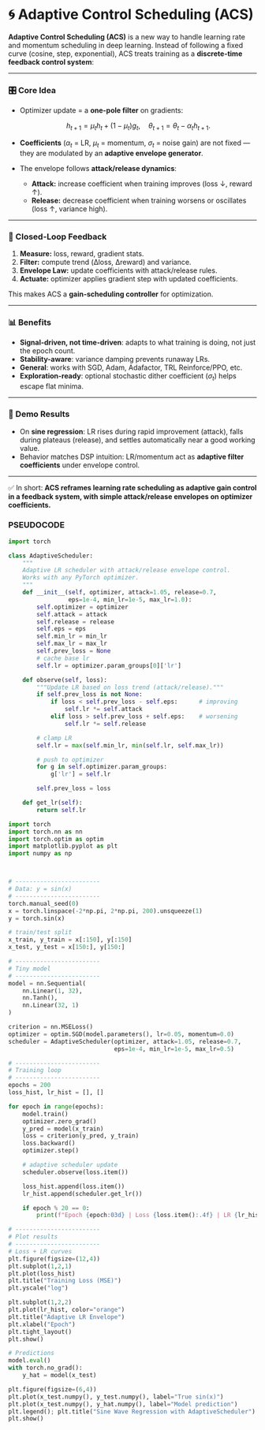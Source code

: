 

# 🌀 Adaptive Control Scheduling (ACS)

**Adaptive Control Scheduling (ACS)** is a new way to handle learning rate and momentum scheduling in deep learning.
Instead of following a fixed curve (cosine, step, exponential), ACS treats training as a **discrete-time feedback control system**:

---

### 🎛 Core Idea

* Optimizer update = a **one-pole filter** on gradients:

  $$
  h_{t+1} = \mu_t h_t + (1-\mu_t) g_t,\quad 
  \theta_{t+1} = \theta_t - \alpha_t h_{t+1}.
  $$
* **Coefficients** ($\alpha_t$ = LR, $\mu_t$ = momentum, $\sigma_t$ = noise gain) are not fixed — they are modulated by an **adaptive envelope generator**.
* The envelope follows **attack/release dynamics**:

  * **Attack:** increase coefficient when training improves (loss ↓, reward ↑).
  * **Release:** decrease coefficient when training worsens or oscillates (loss ↑, variance high).

---

### 🔄 Closed-Loop Feedback

1. **Measure:** loss, reward, gradient stats.
2. **Filter:** compute trend (Δloss, Δreward) and variance.
3. **Envelope Law:** update coefficients with attack/release rules.
4. **Actuate:** optimizer applies gradient step with updated coefficients.

This makes ACS a **gain-scheduling controller** for optimization.

---

### 📊 Benefits

* **Signal-driven, not time-driven**: adapts to what training is doing, not just the epoch count.
* **Stability-aware**: variance damping prevents runaway LRs.
* **General**: works with SGD, Adam, Adafactor, TRL Reinforce/PPO, etc.
* **Exploration-ready**: optional stochastic dither coefficient ($\sigma_t$) helps escape flat minima.

---

### 🚀 Demo Results

* On **sine regression**: LR rises during rapid improvement (attack), falls during plateaus (release), and settles automatically near a good working value.
* Behavior matches DSP intuition: LR/momentum act as **adaptive filter coefficients** under envelope control.

---

✅ In short: **ACS reframes learning rate scheduling as adaptive gain control in a feedback system, with simple attack/release envelopes on optimizer coefficients.**

### PSEUDOCODE

```python
import torch

class AdaptiveScheduler:
    """
    Adaptive LR scheduler with attack/release envelope control.
    Works with any PyTorch optimizer.
    """
    def __init__(self, optimizer, attack=1.05, release=0.7,
                 eps=1e-4, min_lr=1e-5, max_lr=1.0):
        self.optimizer = optimizer
        self.attack = attack
        self.release = release
        self.eps = eps
        self.min_lr = min_lr
        self.max_lr = max_lr
        self.prev_loss = None
        # cache base lr
        self.lr = optimizer.param_groups[0]['lr']

    def observe(self, loss):
        """Update LR based on loss trend (attack/release)."""
        if self.prev_loss is not None:
            if loss < self.prev_loss - self.eps:      # improving
                self.lr *= self.attack
            elif loss > self.prev_loss + self.eps:    # worsening
                self.lr *= self.release

        # clamp LR
        self.lr = max(self.min_lr, min(self.lr, self.max_lr))

        # push to optimizer
        for g in self.optimizer.param_groups:
            g['lr'] = self.lr

        self.prev_loss = loss

    def get_lr(self):
        return self.lr

import torch
import torch.nn as nn
import torch.optim as optim
import matplotlib.pyplot as plt
import numpy as np



# ------------------------
# Data: y = sin(x)
# ------------------------
torch.manual_seed(0)
x = torch.linspace(-2*np.pi, 2*np.pi, 200).unsqueeze(1)
y = torch.sin(x)

# train/test split
x_train, y_train = x[:150], y[:150]
x_test, y_test = x[150:], y[150:]

# ------------------------
# Tiny model
# ------------------------
model = nn.Sequential(
    nn.Linear(1, 32),
    nn.Tanh(),
    nn.Linear(32, 1)
)

criterion = nn.MSELoss()
optimizer = optim.SGD(model.parameters(), lr=0.05, momentum=0.0)
scheduler = AdaptiveScheduler(optimizer, attack=1.05, release=0.7,
                              eps=1e-4, min_lr=1e-5, max_lr=0.5)

# ------------------------
# Training loop
# ------------------------
epochs = 200
loss_hist, lr_hist = [], []

for epoch in range(epochs):
    model.train()
    optimizer.zero_grad()
    y_pred = model(x_train)
    loss = criterion(y_pred, y_train)
    loss.backward()
    optimizer.step()

    # adaptive scheduler update
    scheduler.observe(loss.item())

    loss_hist.append(loss.item())
    lr_hist.append(scheduler.get_lr())

    if epoch % 20 == 0:
        print(f"Epoch {epoch:03d} | Loss {loss.item():.4f} | LR {lr_hist[-1]:.4f}")

# ------------------------
# Plot results
# ------------------------
# Loss + LR curves
plt.figure(figsize=(12,4))
plt.subplot(1,2,1)
plt.plot(loss_hist)
plt.title("Training Loss (MSE)")
plt.yscale("log")

plt.subplot(1,2,2)
plt.plot(lr_hist, color="orange")
plt.title("Adaptive LR Envelope")
plt.xlabel("Epoch")
plt.tight_layout()
plt.show()

# Predictions
model.eval()
with torch.no_grad():
    y_hat = model(x_test)

plt.figure(figsize=(6,4))
plt.plot(x_test.numpy(), y_test.numpy(), label="True sin(x)")
plt.plot(x_test.numpy(), y_hat.numpy(), label="Model prediction")
plt.legend(); plt.title("Sine Wave Regression with AdaptiveScheduler")
plt.show()
```
